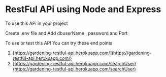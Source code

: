 # RestFul APi using Node and Express


To use this APi in your project

Create .env file and Add dbuserName , password and Port

To use or test this API You can try these end points

1. [https://gardening-restful-api.herokuapp.com/](https://gardening-restful-api.herokuapp.com/) 
2. [https://gardening-restful-api.herokuapp.com/searchUser](https://gardening-restful-api.herokuapp.com/searchUser)

